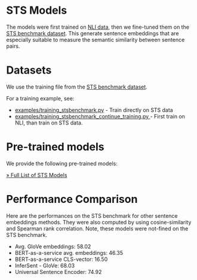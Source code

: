 # STS Models
The models were first trained on [NLI data](nli-models.md), then we fine-tuned them on the  [STS benchmark dataset](http://ixa2.si.ehu.es/stswiki/index.php/STSbenchmark). This generate sentence embeddings that are especially suitable to measure the semantic similarity between sentence pairs.

# Datasets
We use the training file from the  [STS benchmark dataset](http://ixa2.si.ehu.es/stswiki/index.php/STSbenchmark).

For a training example, see:
- [examples/training_stsbenchmark.py](https://github.com/UKPLab/sentence-transformers-old/blob/master/examples/training_transformers/training_stsbenchmark.py) - Train directly on STS data
- [examples/training_stsbenchmark_continue_training.py ](https://github.com/UKPLab/sentence-transformers-old/blob/master/examples/training_transformers/training_stsbenchmark_continue_training.py) - First train on NLI, than train on STS data.

# Pre-trained models
 We provide the following pre-trained models:

[» Full List of STS Models](https://docs.google.com/spreadsheets/d/14QplCdTCDwEmTqrn1LH4yrbKvdogK4oQvYO1K1aPR5M/edit#gid=0)

# Performance Comparison
Here are the performances on the STS benchmark for other sentence embeddings methods. They were also computed by using cosine-similarity and Spearman rank correlation. Note, these models were not-fined on the STS benchmark.

- Avg. GloVe embeddings:  58.02 
- BERT-as-a-service avg. embeddings:  46.35 
- BERT-as-a-service CLS-vector: 16.50 
- InferSent - GloVe: 68.03 
- Universal Sentence Encoder: 74.92
